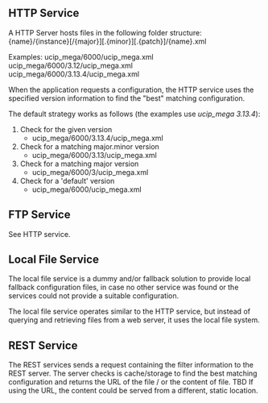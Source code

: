 
## HTTP Service
A HTTP Server hosts files in the following folder structure:
{name}/{instance}[/{major}][.{minor}][.{patch}]/{name}.xml

Examples:
ucip_mega/6000/ucip_mega.xml
ucip_mega/6000/3.12/ucip_mega.xml
ucip_mega/6000/3.13.4/ucip_mega.xml

When the application requests a configuration, the HTTP service uses the
specified version information to find the "best" matching configuration.

The default strategy works as follows (the examples use _ucip_mega 3.13.4_):
1. Check for the given version
   * ucip_mega/6000/3.13.4/ucip_mega.xml
2. Check for a matching major.minor version
   * ucip_mega/6000/3.13/ucip_mega.xml
3. Check for a matching major version
   * ucip_mega/6000/3/ucip_mega.xml
4. Check for a 'default' version
   * ucip_mega/6000/ucip_mega.xml


## FTP Service
See HTTP service.

## Local File Service
The local file service is a dummy and/or fallback solution to provide local
fallback configuration files, in case no other service was found or the
services could not provide a suitable configuration.

The local file service operates similar to the HTTP service, but instead of
querying and retrieving files from a web server, it uses the local file system.

## REST Service
The REST services sends a request containing the filter information to the
REST server. The server checks is cache/storage to find the best matching
configuration and returns the URL of the file / or the content of file. TBD
If using the URL, the content could be served from a different, static location.
